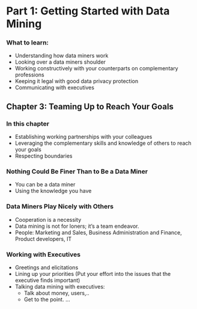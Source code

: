 # Part 1: Getting Started with Data Mining
### What to learn:
  - Understanding how data miners work
  - Looking over a data miners shoulder
  - Working constructively with your counterparts on complementary professions
  - Keeping it legal with good data privacy protection
  - Communicating with executives

## Chapter 3: Teaming Up to Reach Your Goals

### In this chapter
  - Establishing working partnerships with your colleagues
  - Leveraging the complementary skills and knowledge of others to reach your goals
  - Respecting boundaries

### Nothing Could Be Finer Than to Be a Data Miner
  - You can be a data miner
  - Using the knowledge you have

### Data Miners Play Nicely with Others
  - Cooperation is a necessity
  - Data mining is not for loners; it’s a team endeavor.
  - People: Marketing and Sales, Business Administration and Finance, Product developers, IT

### Working with Executives
  - Greetings and elicitations
  - Lining up your priorities (Put your effort into the issues that the executive finds important)
  - Talking data mining with executives: 
    - Talk about money, users,..
    - Get to the point.
    ...
    




